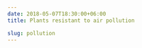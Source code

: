 ```yaml
---
date: 2018-05-07T18:30:00+06:00
title: Plants resistant to air pollution

slug: pollution
---
```



